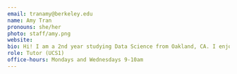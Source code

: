 ```yaml
---
email: tranamy@berkeley.edu
name: Amy Tran
pronouns: she/her
photo: staff/amy.png
website:
bio: Hi! I am a 2nd year studying Data Science from Oakland, CA. I enjoy arranging flowers and watching baseball. So so excited to meet you all!
role: Tutor (UCS1)
office-hours: Mondays and Wednesdays 9-10am
---
```

